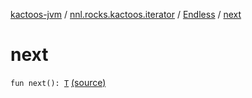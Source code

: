 [kactoos-jvm](../../index.md) / [nnl.rocks.kactoos.iterator](../index.md) / [Endless](index.md) / [next](./next.md)

# next

`fun next(): `[`T`](index.md#T) [(source)](https://github.com/neonailol/kactoos/blob/master/kactoos-jvm/src/main/kotlin/nnl/rocks/kactoos/iterator/Endless.kt#L34)